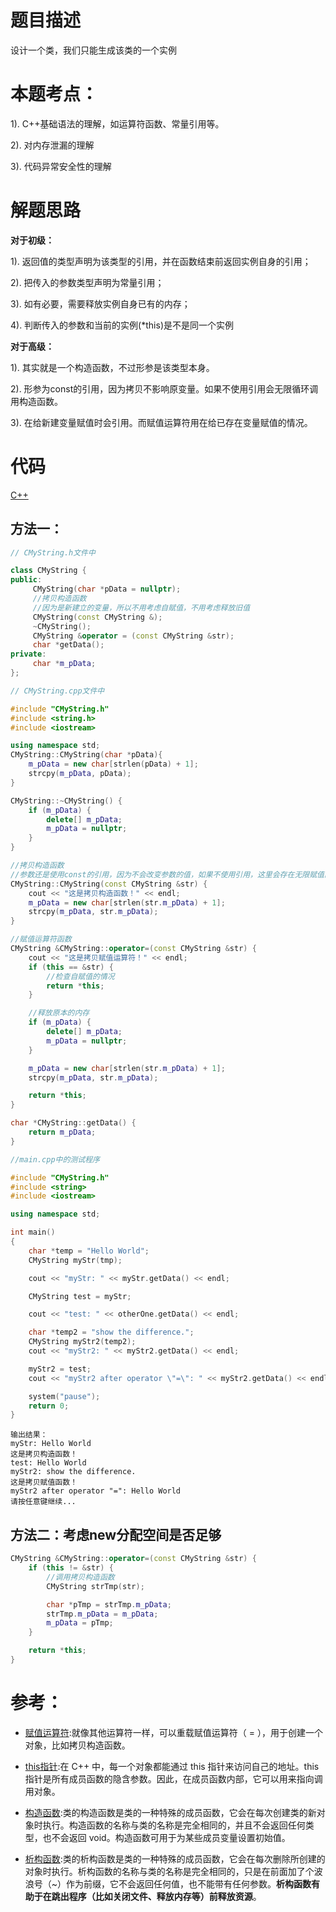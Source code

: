 # 题目描述

设计一个类，我们只能生成该类的一个实例
# 本题考点：
  
  1). C++基础语法的理解，如运算符函数、常量引用等。
  
  2). 对内存泄漏的理解
  
  3). 代码异常安全性的理解
  
# 解题思路

**对于初级：**

  1). 返回值的类型声明为该类型的引用，并在函数结束前返回实例自身的引用；

  2). 把传入的参数类型声明为常量引用；

  3). 如有必要，需要释放实例自身已有的内存；

  4). 判断传入的参数和当前的实例(\*this)是不是同一个实例

**对于高级：**

  1). 其实就是一个构造函数，不过形参是该类型本身。
  
  2). 形参为const的引用，因为拷贝不影响原变量。如果不使用引用会无限循环调用构造函数。
  
  3). 在给新建变量赋值时会引用。而赋值运算符用在给已存在变量赋值的情况。

# 代码

[C++](CMyString.cpp)

## 方法一：
```c++
// CMyString.h文件中

class CMyString {
public:
     CMyString(char *pData = nullptr);
     //拷贝构造函数
     //因为是新建立的变量，所以不用考虑自赋值，不用考虑释放旧值
     CMyString(const CMyString &);
     ~CMyString();
     CMyString &operator = (const CMyString &str);
     char *getData();
private:
     char *m_pData;
};

```



```c++
// CMyString.cpp文件中

#include "CMyString.h"
#include <string.h>
#include <iostream>

using namespace std;
CMyString::CMyString(char *pData){
    m_pData = new char[strlen(pData) + 1];
    strcpy(m_pData, pData);
}

CMyString::~CMyString() {
    if (m_pData) {
        delete[] m_pData;
        m_pData = nullptr;
    }
}

//拷贝构造函数
//参数还是使用const的引用，因为不会改变参数的值，如果不使用引用，这里会存在无限赋值的情况
CMyString::CMyString(const CMyString &str) {
    cout << "这是拷贝构造函数！" << endl;
    m_pData = new char[strlen(str.m_pData) + 1];
    strcpy(m_pData, str.m_pData);
}

//赋值运算符函数
CMyString &CMyString::operator=(const CMyString &str) {
    cout << "这是拷贝赋值运算符！" << endl;
    if (this == &str) {
        //检查自赋值的情况
        return *this;
    }

    //释放原本的内存
    if (m_pData) {
        delete[] m_pData;
        m_pData = nullptr;
    }

    m_pData = new char[strlen(str.m_pData) + 1];
    strcpy(m_pData, str.m_pData);

    return *this;
}

char *CMyString::getData() {
    return m_pData;
}
```


```c++
//main.cpp中的测试程序

#include "CMyString.h"
#include <string>
#include <iostream>

using namespace std;

int main()
{
    char *temp = "Hello World";
    CMyString myStr(tmp);

    cout << "myStr: " << myStr.getData() << endl;

    CMyString test = myStr;

    cout << "test: " << otherOne.getData() << endl;

    char *temp2 = "show the difference.";
    CMyString myStr2(temp2);
    cout << "myStr2: " << myStr2.getData() << endl;

    myStr2 = test;
    cout << "myStr2 after operator \"=\": " << myStr2.getData() << endl;

    system("pause");
    return 0;
}
```


```
输出结果：
myStr: Hello World
这是拷贝构造函数！
test: Hello World
myStr2: show the difference.
这是拷贝赋值函数！
myStr2 after operator "=": Hello World
请按任意键继续...
```

## 方法二：考虑new分配空间是否足够
```c++
CMyString &CMyString::operator=(const CMyString &str) {
    if (this != &str) {
        //调用拷贝构造函数
        CMyString strTmp(str);

        char *pTmp = strTmp.m_pData;
        strTmp.m_pData = m_pData;
        m_pData = pTmp;
    }

    return *this;
}
```

# 参考：
- [赋值运算符](https://www.runoob.com/cplusplus/assignment-operators-overloading.html):就像其他运算符一样，可以重载赋值运算符（ = ），用于创建一个对象，比如拷贝构造函数。

- [this指针](https://www.runoob.com/cplusplus/cpp-this-pointer.html):在 C++ 中，每一个对象都能通过 this 指针来访问自己的地址。this 指针是所有成员函数的隐含参数。因此，在成员函数内部，它可以用来指向调用对象。

- [构造函数](https://www.runoob.com/cplusplus/cpp-constructor-destructor.html):类的构造函数是类的一种特殊的成员函数，它会在每次创建类的新对象时执行。构造函数的名称与类的名称是完全相同的，并且不会返回任何类型，也不会返回 void。构造函数可用于为某些成员变量设置初始值。

- [析构函数](https://www.runoob.com/cplusplus/cpp-constructor-destructor.html):类的析构函数是类的一种特殊的成员函数，它会在每次删除所创建的对象时执行。析构函数的名称与类的名称是完全相同的，只是在前面加了个波浪号（~）作为前缀，它不会返回任何值，也不能带有任何参数。**析构函数有助于在跳出程序（比如关闭文件、释放内存等）前释放资源**。

